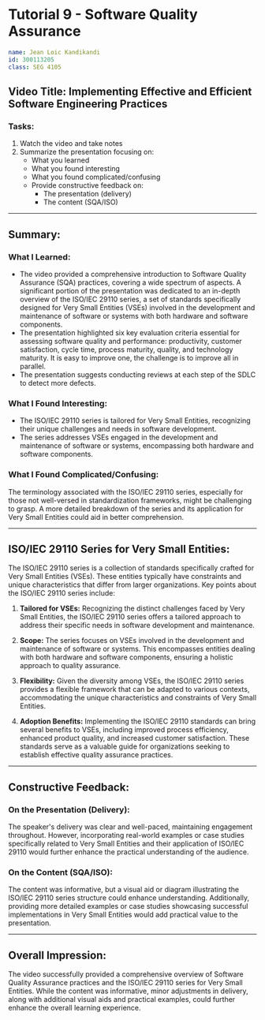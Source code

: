 # Tutorial 9 - Software Quality Assurance
```yaml
name: Jean Loic Kandikandi
id: 300113205
class: SEG 4105
```

## Video Title: Implementing Effective and Efficient Software Engineering Practices

### Tasks:
1. Watch the video and take notes
2. Summarize the presentation focusing on:
   - What you learned
   - What you found interesting
   - What you found complicated/confusing
   - Provide constructive feedback on:
      - The presentation (delivery)
      - The content (SQA/ISO)

---

## Summary:

### What I Learned:
- The video provided a comprehensive introduction to Software Quality Assurance (SQA) practices, covering a wide spectrum of aspects. A significant portion of the presentation was dedicated to an in-depth overview of the ISO/IEC 29110 series, a set of standards specifically designed for Very Small Entities (VSEs) involved in the development and maintenance of software or systems with both hardware and software components.
- The presentation highlighted six key evaluation criteria essential for assessing software quality and performance: productivity, customer satisfaction, cycle time, process maturity, quality, and technology maturity.
It is easy to improve one, the challenge is to improve all in parallel.
- The presentation suggests conducting reviews at each step of the SDLC to detect more defects.

### What I Found Interesting:
- The ISO/IEC 29110 series is tailored for Very Small Entities, recognizing their unique challenges and needs in software development.
- The series addresses VSEs engaged in the development and maintenance of software or systems, encompassing both hardware and software components.

### What I Found Complicated/Confusing:
The terminology associated with the ISO/IEC 29110 series, especially for those not well-versed in standardization frameworks, might be challenging to grasp. A more detailed breakdown of the series and its application for Very Small Entities could aid in better comprehension.

---

## ISO/IEC 29110 Series for Very Small Entities:

The ISO/IEC 29110 series is a collection of standards specifically crafted for Very Small Entities (VSEs). These entities typically have constraints and unique characteristics that differ from larger organizations. Key points about the ISO/IEC 29110 series include:

1. **Tailored for VSEs:** Recognizing the distinct challenges faced by Very Small Entities, the ISO/IEC 29110 series offers a tailored approach to address their specific needs in software development and maintenance.

2. **Scope:** The series focuses on VSEs involved in the development and maintenance of software or systems. This encompasses entities dealing with both hardware and software components, ensuring a holistic approach to quality assurance.

3. **Flexibility:** Given the diversity among VSEs, the ISO/IEC 29110 series provides a flexible framework that can be adapted to various contexts, accommodating the unique characteristics and constraints of Very Small Entities.

4. **Adoption Benefits:** Implementing the ISO/IEC 29110 standards can bring several benefits to VSEs, including improved process efficiency, enhanced product quality, and increased customer satisfaction. These standards serve as a valuable guide for organizations seeking to establish effective quality assurance practices.

---

## Constructive Feedback:

### On the Presentation (Delivery):
The speaker's delivery was clear and well-paced, maintaining engagement throughout. However, incorporating real-world examples or case studies specifically related to Very Small Entities and their application of ISO/IEC 29110 would further enhance the practical understanding of the audience.

### On the Content (SQA/ISO):
The content was informative, but a visual aid or diagram illustrating the ISO/IEC 29110 series structure could enhance understanding. Additionally, providing more detailed examples or case studies showcasing successful implementations in Very Small Entities would add practical value to the presentation.

---

## Overall Impression:
The video successfully provided a comprehensive overview of Software Quality Assurance practices and the ISO/IEC 29110 series for Very Small Entities. While the content was informative, minor adjustments in delivery, along with additional visual aids and practical examples, could further enhance the overall learning experience.

